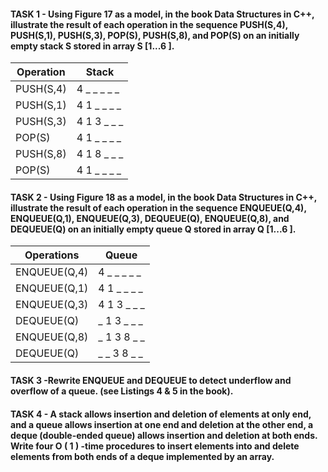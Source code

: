 

#### TASK 1 - Using Figure 17 as a model, in the book Data Structures in C++, illustrate the result of each operation in the sequence PUSH(S,4), PUSH(S,1), PUSH(S,3), POP(S), PUSH(S,8), and POP(S) on an initially empty stack S stored in array S [1...6 ].
| Operation | Stack       |
|-----------|-------------|
| PUSH(S,4) | 4 _ _ _ _ _ |
| PUSH(S,1) | 4 1 _ _ _ _ |
| PUSH(S,3) | 4 1 3 _ _ _ |
| POP(S)    | 4 1 _ _ _ _ |
| PUSH(S,8) | 4 1 8 _ _ _ |
| POP(S)    | 4 1 _ _ _ _ |


#### TASK 2 - Using Figure 18 as a model, in the book Data Structures in C++, illustrate the result of each operation in the sequence ENQUEUE(Q,4), ENQUEUE(Q,1), ENQUEUE(Q,3), DEQUEUE(Q), ENQUEUE(Q,8), and DEQUEUE(Q) on an initially empty queue Q stored in array Q [1...6 ].
| Operations   | Queue       |
|--------------|-------------|
| ENQUEUE(Q,4) | 4 _ _ _ _ _ |
| ENQUEUE(Q,1) | 4 1 _ _ _ _ |
| ENQUEUE(Q,3) | 4 1 3 _ _ _ |
| DEQUEUE(Q)   | _ 1 3 _ _ _ |
| ENQUEUE(Q,8) | _ 1 3 8 _ _ |
| DEQUEUE(Q)   | _ _ 3 8 _ _ |

#### TASK 3 -Rewrite ENQUEUE and DEQUEUE to detect underflow and overflow of a queue. (see Listings 4 & 5 in the book). 

#### TASK 4 - A stack allows insertion and deletion of elements at only end, and a queue allows insertion at one end and deletion at the other end, a deque (double-ended queue) allows insertion and deletion at both ends. Write four O ( 1 ) -time procedures to insert elements into and delete elements from both ends of a deque implemented by an array.
